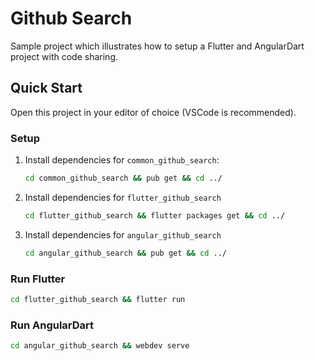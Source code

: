 # Github Search

Sample project which illustrates how to setup a Flutter and AngularDart project with code sharing.

## Quick Start

Open this project in your editor of choice (VSCode is recommended).

### Setup

1. Install dependencies for `common_github_search`:

   ```bash
   cd common_github_search && pub get && cd ../
   ```

2. Install dependencies for `flutter_github_search`

   ```bash
   cd flutter_github_search && flutter packages get && cd ../
   ```

3. Install dependencies for `angular_github_search`

   ```bash
   cd angular_github_search && pub get && cd ../
   ```

### Run Flutter

```bash
cd flutter_github_search && flutter run
```

### Run AngularDart

```bash
cd angular_github_search && webdev serve
```
